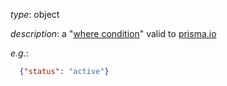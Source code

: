 *type*: object

*description*: a "[where condition](https://www.opencrud.org/)" valid to [prisma.io](http://prisma.io)

*e.g.*: 
```Json
  {"status": "active"}
```
